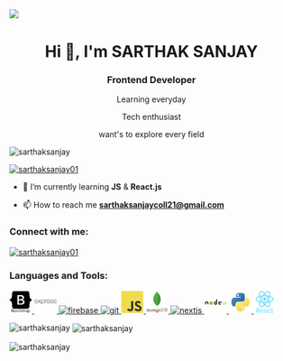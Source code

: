 


<img src='https://user-images.githubusercontent.com/107864062/215998834-bf4c7507-9be7-455d-a8ea-c714914e89e9.gif' style='width:100vw'/>


<h1 align="center">Hi 👋, I'm SARTHAK SANJAY</h1>
<h3 align="center">Frontend Developer</h3>
<p align="center">Learning everyday</p>
<p align="center">Tech enthusiast</p>

<p align="center">want's to explore every field</p>

<p align="left"> <img src="https://komarev.com/ghpvc/?username=sarthaksanjay&label=Profile%20views&color=0e75b6&style=flat" alt="sarthaksanjay" /> </p>



<p align="left"> <a href="https://twitter.com/sarthaksanjay01" target="blank"><img src="https://img.shields.io/twitter/follow/sarthaksanjay01?logo=twitter&style=for-the-badge" alt="sarthaksanjay01" /></a> </p>

- 🌱 I’m currently learning **JS** & **React.js**

- 📫 How to reach me **sarthaksanjaycoll21@gmail.com**

<h3 align="left">Connect with me:</h3>

<p align="left">

<a href="https://twitter.com/sarthaksanjay01" target="blank"><img align="center" src="https://raw.githubusercontent.com/rahuldkjain/github-profile-readme-generator/master/src/images/icons/Social/twitter.svg" alt="sarthaksanjay01" height="30" width="40" /></a>
</p>

<h3 align="left">Languages and Tools:</h3>
<p align="left"> <a href="https://getbootstrap.com" target="_blank" rel="noreferrer"> <img src="https://raw.githubusercontent.com/devicons/devicon/master/icons/bootstrap/bootstrap-plain-wordmark.svg" alt="bootstrap" width="40" height="40"/> </a> <a href="https://expressjs.com" target="_blank" rel="noreferrer"> <img src="https://raw.githubusercontent.com/devicons/devicon/master/icons/express/express-original-wordmark.svg" alt="express" width="40" height="40"/> </a> <a href="https://firebase.google.com/" target="_blank" rel="noreferrer"> <img src="https://www.vectorlogo.zone/logos/firebase/firebase-icon.svg" alt="firebase" width="40" height="40"/> </a> <a href="https://git-scm.com/" target="_blank" rel="noreferrer"> <img src="https://www.vectorlogo.zone/logos/git-scm/git-scm-icon.svg" alt="git" width="40" height="40"/> </a> <a href="https://developer.mozilla.org/en-US/docs/Web/JavaScript" target="_blank" rel="noreferrer"> <img src="https://raw.githubusercontent.com/devicons/devicon/master/icons/javascript/javascript-original.svg" alt="javascript" width="40" height="40"/> </a> <a href="https://www.mongodb.com/" target="_blank" rel="noreferrer"> <img src="https://raw.githubusercontent.com/devicons/devicon/master/icons/mongodb/mongodb-original-wordmark.svg" alt="mongodb" width="40" height="40"/> </a> <a href="https://nextjs.org/" target="_blank" rel="noreferrer"> <img src="https://cdn.worldvectorlogo.com/logos/nextjs-2.svg" alt="nextjs" width="40" height="40"/> </a> <a href="https://nodejs.org" target="_blank" rel="noreferrer"> <img src="https://raw.githubusercontent.com/devicons/devicon/master/icons/nodejs/nodejs-original-wordmark.svg" alt="nodejs" width="40" height="40"/> </a> <a href="https://www.python.org" target="_blank" rel="noreferrer"> <img src="https://raw.githubusercontent.com/devicons/devicon/master/icons/python/python-original.svg" alt="python" width="40" height="40"/> </a> <a href="https://reactjs.org/" target="_blank" rel="noreferrer"> <img src="https://raw.githubusercontent.com/devicons/devicon/master/icons/react/react-original-wordmark.svg" alt="react" width="40" height="40"/> </a> </p>

<p><img align="left" src="https://github-readme-stats.vercel.app/api/top-langs?username=sarthaksanjay&show_icons=true&locale=en&layout=compact" alt="sarthaksanjay" /></p>

<p>&nbsp;<img align="center" src="https://github-readme-stats.vercel.app/api?username=sarthaksanjay&show_icons=true&locale=en" alt="sarthaksanjay" /></p>

<p><img align="center" src="https://github-readme-streak-stats.herokuapp.com/?user=sarthaksanjay&" alt="sarthaksanjay" /></p>
